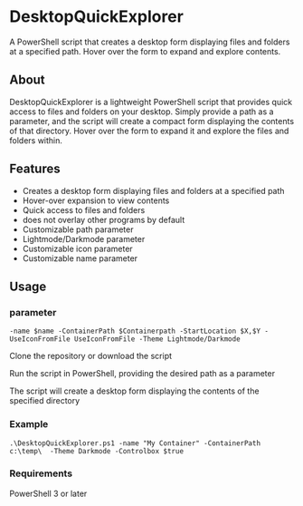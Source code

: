 # DesktopQuickExplorer
A PowerShell script that creates a desktop form displaying files and folders at a specified path. Hover over the form to expand and explore contents.
## About

DesktopQuickExplorer is a lightweight PowerShell script that provides quick access to files and folders on your desktop.
Simply provide a path as a parameter, and the script will create a compact form displaying the contents of that directory.
Hover over the form to expand it and explore the files and folders within.

## Features
- Creates a desktop form displaying files and folders at a specified path
- Hover-over expansion to view contents
- Quick access to files and folders
- does not overlay other programs by default
- Customizable path parameter
- Lightmode/Darkmode parameter
- Customizable icon parameter
- Customizable name parameter

## Usage

### parameter
```
-name $name -ContainerPath $Containerpath -StartLocation $X,$Y -UseIconFromFile UseIconFromFile -Theme Lightmode/Darkmode
```


Clone the repository or download the script

Run the script in PowerShell, providing the desired path as a parameter 

The script will create a desktop form displaying the contents of the specified directory


### Example
```
.\DesktopQuickExplorer.ps1 -name "My Container" -ContainerPath c:\temp\  -Theme Darkmode -Controlbox $true
```

### Requirements
PowerShell 3 or later
